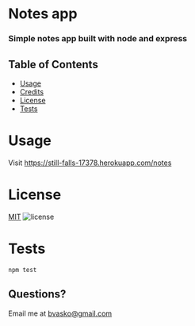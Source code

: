 
# Notes app

### Simple notes app built with node and express

## Table of Contents
  - [Usage](#usage)
  - [Credits](#credits)
  - [License](#license)
  - [Tests](#tests)
    

# Usage
Visit https://still-falls-17378.herokuapp.com/notes

# License
[MIT](https://choosealicense.com/licenses/mit/)  ![license](https://img.shields.io/badge/license-MIT-blue)

# Tests
```npm test```


## Questions?
Email me at [bvasko@gmail.com](bvasko@gmail.com)
    